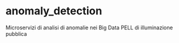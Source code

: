 # anomaly_detection
Microservizi di analisi di anomalie nei Big Data PELL di illuminazione pubblica
